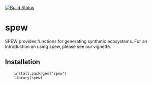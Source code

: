 [![Build Status](https://travis-ci.org/leerichardson/spew.svg?branch=master)](https://travis-ci.org/leerichardson/spew)

# spew
SPEW provides functions for generating synthetic ecosystems. For an introduction on using spew, please see our vignette. 

## Installation
```{r}
    install.packages("spew")
    library(spew)
```
